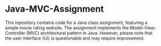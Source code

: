 # Java-MVC-Assignment

This repository contains code for a Java class assignment, featuring a simple movie rating website.
The assignment implements the Model-View-Controller (MVC) architectural pattern in Java. However, please note that the user interface (UI) is questionable and may require improvement.

